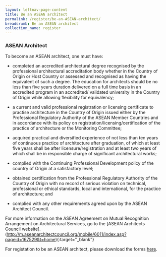 ```yaml
---
layout: leftnav-page-content
title: Be an ASEAN architect
permalink: /register/be-an-ASEAN-architect/
breadcrumb: Be an ASEAN architect
collection_name: register
---
```


### **ASEAN Architect**

To become an ASEAN architect, one must have:

* completed an accredited architectural degree recognised by the professional architectural accreditation body whether in the Country of Origin or Host Country or assessed and recognised as having the equivalent of such a degree. The education for architects should be no less than five years duration delivered on a full time basis in an accredited program in an accredited/ validated university in the Country of Origin while allowing flexibility for equivalency;

* a current and valid professional registration or licensing certificate to practise architecture in the Country of Origin issued either by the Professional Regulatory Authority of the ASEAN Member Countries and in accordance with its policy on registration/licensing/certification of the practice of architecture or the Monitoring Committee;

* acquired practical and diversified experience of not less than ten years of continuous practice of architecture after graduation, of which at least five years shall be after licensure/registration and at least two years of which shall be in responsible charge of significant architectural works; 

* complied with the Continuing Professional Development policy of the country of Origin at a satisfactory level; 

* obtained certification from the Professional Regulatory Authority of the Country of Origin with no record of serious violation on technical, professional or ethical standards, local and international, for the practice of architecture; and 

* complied with any other requirements agreed upon by the ASEAN Architect Council.

For more information on the ASEAN Agreement on Mutual Recognition Arrangement on Architectural Services, go to the [ASEAN Architects Council website].(http://m.aseanarchitectcouncil.org/mobile/6011/index.asp?pageid=167529&t=home){:target="_blank"}

For registation to be an ASEAN architect, please download the forms [here](/register/application-forms).
